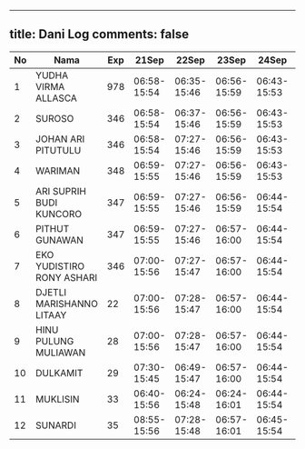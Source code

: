 
---
title: Dani Log
comments: false
---

| No | Nama | Exp | 21Sep | 22Sep | 23Sep | 24Sep | 25Sep |
|-----|-----|-----|-----|-----|-----|-----|-----|
| 1 | YUDHA VIRMA ALLASCA  | 978 | 06:58-15:54 | 06:35-15:46 | 06:56-15:59 | 06:43-15:53 | 06:57-- |
| 2 | SUROSO  | 346 | 06:58-15:54 | 06:37-15:46 | 06:56-15:59 | 06:43-15:53 | 06:57-- |
| 3 | JOHAN ARI PITUTULU  | 346 | 06:58-15:54 | 07:27-15:46 | 06:56-15:59 | 06:43-15:53 | 06:58-- |
| 4 | WARIMAN  | 348 | 06:59-15:55 | 07:27-15:46 | 06:56-15:59 | 06:43-15:53 | 06:58-- |
| 5 | ARI SUPRIH BUDI KUNCORO  | 347 | 06:59-15:55 | 07:27-15:46 | 06:56-15:59 | 06:44-15:54 | 06:58-- |
| 6 | PITHUT GUNAWAN  | 347 | 06:59-15:55 | 07:27-15:46 | 06:57-16:00 | 06:44-15:54 | 06:58-- |
| 7 | EKO YUDISTIRO RONY ASHARI  | 346 | 07:00-15:56 | 07:27-15:47 | 06:57-16:00 | 06:44-15:54 | 06:58-- |
| 8 | DJETLI MARISHANNO LITAAY  | 22 | 07:00-15:56 | 07:28-15:47 | 06:57-16:00 | 06:44-15:54 | 06:58-- |
| 9 | HINU PULUNG MULIAWAN  | 28 | 07:00-15:56 | 07:28-15:47 | 06:57-16:00 | 06:44-15:54 | 06:59-- |
| 10 | DULKAMIT  | 29 | 07:30-15:45 | 06:49-15:47 | 06:57-16:00 | 06:44-15:54 | 06:59-- |
| 11 | MUKLISIN  | 33 | 06:40-15:56 | 06:24-15:48 | 06:24-16:01 | 06:44-15:54 | 06:59-- |
| 12 | SUNARDI  | 35 | 08:55-15:56 | 07:28-15:48 | 06:57-16:01 | 06:45-15:54 | 06:59-- |
